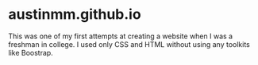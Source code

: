 # austinmm.github.io
This was one of my first attempts at creating a website when I was a freshman in college. I used only CSS and HTML without using any toolkits like Boostrap. 
